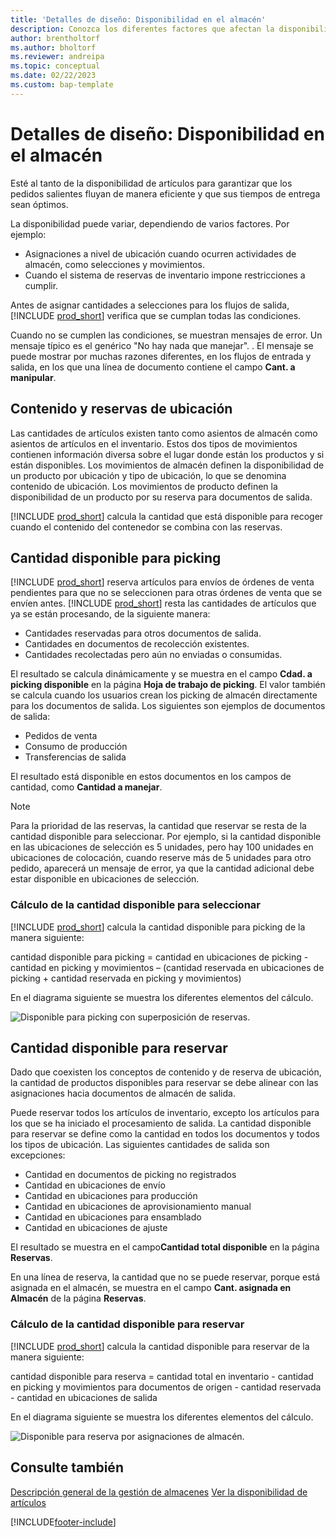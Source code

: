 ```yaml
---
title: 'Detalles de diseño: Disponibilidad en el almacén'
description: Conozca los diferentes factores que afectan la disponibilidad de artículos en su almacén.
author: brentholtorf
ms.author: bholtorf
ms.reviewer: andreipa
ms.topic: conceptual
ms.date: 02/22/2023
ms.custom: bap-template
---
```

# <a name="design-details-availability-in-the-warehouse"></a><a name="design-details-availability-in-the-warehouse"></a><a name="design-details-availability-in-the-warehouse"></a>Detalles de diseño: Disponibilidad en el almacén

Esté al tanto de la disponibilidad de artículos para garantizar que los pedidos salientes fluyan de manera eficiente y que sus tiempos de entrega sean óptimos.  

La disponibilidad puede variar, dependiendo de varios factores. Por ejemplo:

* Asignaciones a nivel de ubicación cuando ocurren actividades de almacén, como selecciones y movimientos.
* Cuando el sistema de reservas de inventario impone restricciones a cumplir.

Antes de asignar cantidades a selecciones para los flujos de salida, [!INCLUDE [prod_short](includes/prod_short.md)] verifica que se cumplan todas las condiciones.

Cuando no se cumplen las condiciones, se muestran mensajes de error. Un mensaje típico es el genérico "No hay nada que manejar". . El mensaje se puede mostrar por muchas razones diferentes, en los flujos de entrada y salida, en los que una línea de documento contiene el campo **Cant. a manipular**.

## <a name="bin-content-and-reservations"></a><a name="bin-content-and-reservations"></a><a name="bin-content-and-reservations"></a>Contenido y reservas de ubicación

Las cantidades de artículos existen tanto como asientos de almacén como asientos de artículos en el inventario. Estos dos tipos de movimientos contienen información diversa sobre el lugar donde están los productos y si están disponibles. Los movimientos de almacén definen la disponibilidad de un producto por ubicación y tipo de ubicación, lo que se denomina contenido de ubicación. Los movimientos de producto definen la disponibilidad de un producto por su reserva para documentos de salida.  

[!INCLUDE [prod_short](includes/prod_short.md)] calcula la cantidad que está disponible para recoger cuando el contenido del contenedor se combina con las reservas.  

## <a name="quantity-available-to-pick"></a><a name="quantity-available-to-pick"></a><a name="quantity-available-to-pick"></a>Cantidad disponible para picking

[!INCLUDE [prod_short](includes/prod_short.md)] reserva artículos para envíos de órdenes de venta pendientes para que no se seleccionen para otras órdenes de venta que se envíen antes. [!INCLUDE [prod_short](includes/prod_short.md)] resta las cantidades de artículos que ya se están procesando, de la siguiente manera:

* Cantidades reservadas para otros documentos de salida.
* Cantidades en documentos de recolección existentes.
* Cantidades recolectadas pero aún no enviadas o consumidas.  

El resultado se calcula dinámicamente y se muestra en el campo **Cdad. a picking disponible** en la página **Hoja de trabajo de picking**. El valor también se calcula cuando los usuarios crean los picking de almacén directamente para los documentos de salida. Los siguientes son ejemplos de documentos de salida:

* Pedidos de venta
* Consumo de producción
* Transferencias de salida

El resultado está disponible en estos documentos en los campos de cantidad, como **Cantidad a manejar**.  

> [!NOTE]  
> Para la prioridad de las reservas, la cantidad que reservar se resta de la cantidad disponible para seleccionar. Por ejemplo, si la cantidad disponible en las ubicaciones de selección es 5 unidades, pero hay 100 unidades en ubicaciones de colocación, cuando reserve más de 5 unidades para otro pedido, aparecerá un mensaje de error, ya que la cantidad adicional debe estar disponible en ubicaciones de selección.  

### <a name="calculating-the-quantity-available-to-pick"></a><a name="calculating-the-quantity-available-to-pick"></a><a name="calculating-the-quantity-available-to-pick"></a>Cálculo de la cantidad disponible para seleccionar

[!INCLUDE [prod_short](includes/prod_short.md)] calcula la cantidad disponible para picking de la manera siguiente:  

cantidad disponible para picking = cantidad en ubicaciones de picking - cantidad en picking y movimientos – (cantidad reservada en ubicaciones de picking + cantidad reservada en picking y movimientos)  

En el diagrama siguiente se muestra los diferentes elementos del cálculo.  

![Disponible para picking con superposición de reservas.](media/design_details_warehouse_management_availability_2.png "Disponible para picking con superposición de reservas")  

## <a name="quantity-available-to-reserve"></a><a name="quantity-available-to-reserve"></a><a name="quantity-available-to-reserve"></a>Cantidad disponible para reservar

Dado que coexisten los conceptos de contenido y de reserva de ubicación, la cantidad de productos disponibles para reservar se debe alinear con las asignaciones hacia documentos de almacén de salida.  

Puede reservar todos los artículos de inventario, excepto los artículos para los que se ha iniciado el procesamiento de salida. La cantidad disponible para reservar se define como la cantidad en todos los documentos y todos los tipos de ubicación. Las siguientes cantidades de salida son excepciones:  

* Cantidad en documentos de picking no registrados  
* Cantidad en ubicaciones de envío  
* Cantidad en ubicaciones para producción  
* Cantidad en ubicaciones de aprovisionamiento manual  
* Cantidad en ubicaciones para ensamblado  
* Cantidad en ubicaciones de ajuste  

El resultado se muestra en el campo**Cantidad total disponible** en la página **Reservas**.  

En una línea de reserva, la cantidad que no se puede reservar, porque está asignada en el almacén, se muestra en el campo **Cant. asignada en Almacén** de la página **Reservas**.  

### <a name="calculating-the-quantity-available-to-reserve"></a><a name="calculating-the-quantity-available-to-reserve"></a><a name="calculating-the-quantity-available-to-reserve"></a>Cálculo de la cantidad disponible para reservar

[!INCLUDE [prod_short](includes/prod_short.md)] calcula la cantidad disponible para reservar de la manera siguiente:  

cantidad disponible para reserva = cantidad total en inventario - cantidad en picking y movimientos para documentos de origen - cantidad reservada - cantidad en ubicaciones de salida  

En el diagrama siguiente se muestra los diferentes elementos del cálculo.  

![Disponible para reserva por asignaciones de almacén.](media/design_details_warehouse_management_availability_3.png "Disponible para reserva por asignaciones de almacén")  

## <a name="see-also"></a><a name="see-also"></a><a name="see-also"></a>Consulte también

[Descripción general de la gestión de almacenes](design-details-warehouse-management.md)
[Ver la disponibilidad de artículos](inventory-how-availability-overview.md)


[!INCLUDE[footer-include](includes/footer-banner.md)]
